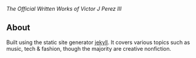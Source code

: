 _The Official Written Works of Victor J Perez III_

## About
Built using the static site generator [jekyll](https://jekyllrb.com/). It covers various topics such as music, tech & fashion, though the majority are creative nonfiction.
